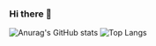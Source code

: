 ### Hi there 👋


![Anurag's GitHub stats](https://github-readme-stats.vercel.app/api?username=KwonDoRyoung&theme=ambient_gradient&show_icons=true)
![Top Langs](https://github-readme-stats.vercel.app/api/top-langs/?username=KwonDoRyoung&layout=compact&theme=tokyonight)

<!--
**KwonDoRyoung/KwonDoRyoung** is a ✨ _special_ ✨ repository because its `README.md` (this file) appears on your GitHub profile.

Here are some ideas to get you started:

- 🔭 I’m currently working on ...
- 🌱 I’m currently learning ...
- 👯 I’m looking to collaborate on ...
- 🤔 I’m looking for help with ...
- 💬 Ask me about ...
- 📫 How to reach me: ...
- 😄 Pronouns: ...
- ⚡ Fun fact: ...
-->
